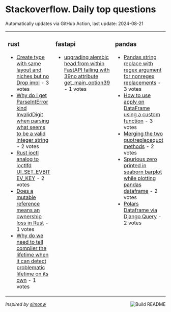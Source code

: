 # Stackoverflow. Daily top questions 

Automatically updates via GitHub Action, last update: <!-- date starts -->2024-08-21<!-- date ends -->


<table><tr><td valign="top" width="33%">

### rust
<!-- rust starts -->
* [Create type with same layout and niches but no Drop impl](https://stackoverflow.com/questions/78891865/create-type-with-same-layout-and-niches-but-no-drop-impl) - 3 votes
* [Why do I get ParseIntError  kind InvalidDigit  when parsing what seems to be a valid integer string](https://stackoverflow.com/questions/78890172/why-do-i-get-parseinterror-kind-invaliddigit-when-parsing-what-seems-to-b) - 2 votes
* [Rust ioctl analog to ioctlfd UI_SET_EVBIT EV_KEY](https://stackoverflow.com/questions/78892583/rust-ioctl-analog-to-ioctlfd-ui-set-evbit-ev-key) - 2 votes
* [Does a mutable reference means an ownership loss in Rust](https://stackoverflow.com/questions/78896307/does-a-mutable-reference-means-an-ownership-loss-in-rust) - 1 votes
* [Why do we need to tell compiler the lifetime when it can detect problematic lifetime on its own](https://stackoverflow.com/questions/78892516/why-do-we-need-to-tell-compiler-the-lifetime-when-it-can-detect-problematic-life) - 1 votes
<!-- rust ends -->
</td><td valign="top" width="34%">


### fastapi
<!-- fastapi starts -->
* [upgrading alembic head from within FastAPI failing with 39no attribute get_main_option39](https://stackoverflow.com/questions/78894420/upgrading-alembic-head-from-within-fastapi-failing-with-no-attribute-get-main-o) - 1 votes
<!-- fastapi ends -->
</td><td valign="top" width="34%">


### pandas
<!-- pandas starts -->
* [Pandas string replace with regex argument for nonregex replacements](https://stackoverflow.com/questions/78891481/pandas-string-replace-with-regex-argument-for-non-regex-replacements) - 3 votes
* [How to use apply on DataFrame using a custom function](https://stackoverflow.com/questions/78895383/how-to-use-apply-on-dataframe-using-a-custom-function) - 3 votes
* [Merging the two quotreplacequot methods](https://stackoverflow.com/questions/78890348/merging-the-two-replace-methods) - 2 votes
* [Spurious zero printed in seaborn barplot while plotting pandas dataframe](https://stackoverflow.com/questions/78896486/spurious-zero-printed-in-seaborn-barplot-while-plotting-pandas-dataframe) - 2 votes
* [Polars Dataframe via Django Query](https://stackoverflow.com/questions/78894954/polars-dataframe-via-django-query) - 2 votes
<!-- pandas ends -->
</td></tr></table>

<a href="https://github.com/hp0404/hp0404/actions"><img src="https://github.com/hp0404/hp0404/workflows/Build%20README/badge.svg" align="right" alt="Build README"></a> <p>*Inspired by  [simonw](https://github.com/simonw/simonw)*</p>
